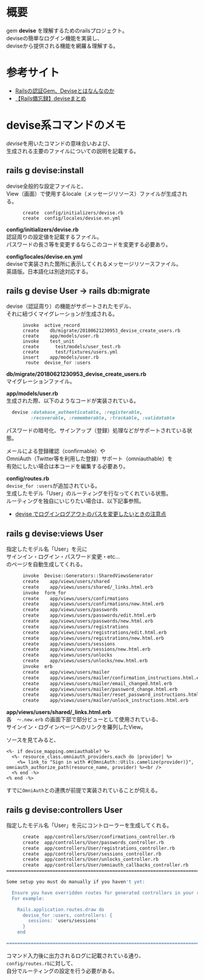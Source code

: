 
# 概要

gem **devise** を理解するためのrailsプロジェクト。  
deviseの簡単なログイン機能を実装し、  
deviseから提供される機能を網羅＆理解する。

# 参考サイト

- [Railsの認証Gem、Deviseとはなんなのか](http://astap.hatenablog.jp/entry/2017/04/16/221349)
- [【Rails備忘録】deviseまとめ](https://qiita.com/ShinyaKato/items/a098a741a142616a753e)

# devise系コマンドのメモ

*devise*を用いたコマンドの意味合いおよび、  
生成される主要のファイルについての説明を記載する。

## rails g devise:install
devise全般的な設定ファイルと、  
View（画面）で使用するlocale（メッセージリソース）ファイルが生成される。  

```bash:コマンド
      create  config/initializers/devise.rb
      create  config/locales/devise.en.yml
```

**config/initializers/devise.rb**  
認証周りの設定値を記載するファイル。  
パスワードの長さ等を変更するならこのコードを変更する必要あり。  

**config/locales/devise.en.yml**  
deviseで実装された箇所に表示してくれるメッセージリソースファイル。  
英語版。日本語化は別途対応する。  

## rails g devise User → rails db:migrate

devise（認証周り）の機能がサポートされたモデル、  
それに紐づくマイグレーションが生成される。  

```bash:コマンド
      invoke  active_record
      create    db/migrate/20180621230953_devise_create_users.rb
      create    app/models/user.rb
      invoke    test_unit
      create      test/models/user_test.rb
      create      test/fixtures/users.yml
      insert    app/models/user.rb
       route  devise_for :users
```

**db/migrate/20180621230953_devise_create_users.rb**  
マイグレーションファイル。

**app/models/user.rb**  
生成された際、以下のようなコードが実装されている。  
```ruby
  devise :database_authenticatable, :registerable,
         :recoverable, :rememberable, :trackable, :validatable
```
パスワードの暗号化、サインアップ（登録）処理などがサポートされている状態。  

メールによる登録確認（confirmable）や  
OmniAuth（Twitter等を利用した登録）サポート（omniauthable）を  
有効にしたい場合は本コードを編集する必要あり。  

**config/routes.rb**  
`devise_for :users`が追加されている。  
生成したモデル「User」のルーティングを行なってくれている状態。  
ルーティングを独自にいじりたい場合は、以下記事参照。  

- [devise でログインログアウトのパスを変更したいときの注意点](https://blog.willnet.in/entry/2013/07/02/230352)

## rails g devise:views User

指定したモデル名「User」を元に  
サインイン・ログイン・パスワード変更・etc...  
のページを自動生成してくれる。　　

```bash
      invoke  Devise::Generators::SharedViewsGenerator
      create    app/views/users/shared
      create    app/views/users/shared/_links.html.erb
      invoke  form_for
      create    app/views/users/confirmations
      create    app/views/users/confirmations/new.html.erb
      create    app/views/users/passwords
      create    app/views/users/passwords/edit.html.erb
      create    app/views/users/passwords/new.html.erb
      create    app/views/users/registrations
      create    app/views/users/registrations/edit.html.erb
      create    app/views/users/registrations/new.html.erb
      create    app/views/users/sessions
      create    app/views/users/sessions/new.html.erb
      create    app/views/users/unlocks
      create    app/views/users/unlocks/new.html.erb
      invoke  erb
      create    app/views/users/mailer
      create    app/views/users/mailer/confirmation_instructions.html.erb
      create    app/views/users/mailer/email_changed.html.erb
      create    app/views/users/mailer/password_change.html.erb
      create    app/views/users/mailer/reset_password_instructions.html.erb
      create    app/views/users/mailer/unlock_instructions.html.erb
```

**app/views/users/shared/_links.html.erb**  
各　`〜.new.erb` の画面下部で部分ビューとして使用されている、  
サインイン・ログインページへのリンクを羅列したView。  

ソースを見てみると、  

```
<%- if devise_mapping.omniauthable? %>
  <%- resource_class.omniauth_providers.each do |provider| %>
    <%= link_to "Sign in with #{OmniAuth::Utils.camelize(provider)}", omniauth_authorize_path(resource_name, provider) %><br />
  <% end -%>
<% end -%>
```

すでに`OmniAuth`との連携が前提で実装されていることが伺える。  

## rails g devise:controllers User

指定したモデル名「User」を元にコントローラーを生成してくれる。  

```bash
      create  app/controllers/User/confirmations_controller.rb
      create  app/controllers/User/passwords_controller.rb
      create  app/controllers/User/registrations_controller.rb
      create  app/controllers/User/sessions_controller.rb
      create  app/controllers/User/unlocks_controller.rb
      create  app/controllers/User/omniauth_callbacks_controller.rb
===============================================================================

Some setup you must do manually if you haven't yet:

  Ensure you have overridden routes for generated controllers in your routes.rb.
  For example:

    Rails.application.routes.draw do
      devise_for :users, controllers: {
        sessions: 'users/sessions'
      }
    end

===============================================================================
```

コマンド入力後に出力されるログに記載されている通り、  
`config/routes.rb`に対して、  
自分でルーティングの設定を行う必要がある。  
